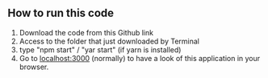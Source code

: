 
## How to run this code

1. Download the code from this Github link
2. Access to the folder that just downloaded by Terminal
3. type "npm start" / "yar start" (if yarn is installed)
4. Go to [localhost:3000](http://localhost:3000/) (normally) to have a look of this application in your browser.

